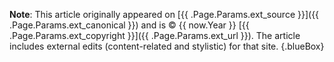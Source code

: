 **Note**: This article originally appeared on [{{ .Page.Params.ext_source }}]({{ .Page.Params.ext_canonical }}) and is &copy; {{ now.Year }} [{{ .Page.Params.ext_copyright }}]({{ .Page.Params.ext_url }}). The article includes external edits (content-related and stylistic) for that site.
{.blueBox}
